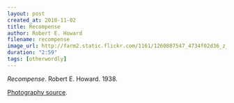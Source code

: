 ```yaml
---
layout: post
created_at: 2010-11-02
title: Recompense
author: Robert E. Howard
filename: recompense
image_url: http://farm2.static.flickr.com/1161/1260807547_4734f02d36_z_d.jpg?zz=1
duration: "2:59"
tags: [otherwordly]
---
```


_Recompense_.  Robert E. Howard.  1938.

[Photography source](http://www.flickr.com/photos/lunadirimmel/1260807547/).

